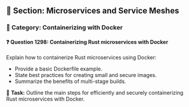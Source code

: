 ## 📘 Section: Microservices and Service Meshes  
### 🔹 Category: Containerizing with Docker  
#### ❓ Question 1298: Containerizing Rust microservices with Docker

Explain how to containerize Rust microservices using Docker:

- Provide a basic Dockerfile example.
- State best practices for creating small and secure images.
- Summarize the benefits of multi-stage builds.

🔧 **Task:** Outline the main steps for efficiently and securely containerizing Rust microservices with Docker.
